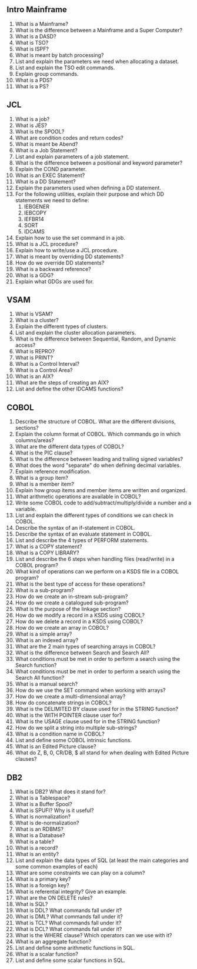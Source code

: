 ## Intro Mainframe
1. What is a Mainframe?
1. What is the difference between a Mainframe and a Super Computer?
1. What is a DASD?
1. What is TSO?
1. What is ISPF?
1. What is meant by batch processing?
1. List and explain the parameters we need when allocating a dataset.
1. List and explain the TSO edit commands. 
1. Explain group commands. 
1. What is a PDS?
1. What is a PS?

## JCL
1. What is a job?
1. What is JES?
1. What is the SPOOL?
1. What are condition codes and return codes?
1. What is meant be Abend?
1. What is a Job Statement?
1. List and explain parameters of a job statement. 
1. What is the difference between a positional and keyword parameter?
1. Explain the COND parameter.
1. What is an EXEC Statement?
1. What is a DD Statement?
1. Explain the parameters used when defining a DD statement.
1. For the following utilities, explain their purpose and which DD statements we need to define:
    1. IEBGENER
    1. IEBCOPY
    1. IEFBR14
    1. SORT
    1. IDCAMS
1. Explain how to use the set command in a job.
1. What is a JCL procedure?
1. Explain how to write/use a JCL procedure.
1. What is meant by overriding DD statements?
1. How do we override DD statements?
1. What is a backward reference?
1. What is a GDG?
1. Explain what GDGs are used for.

## VSAM
1. What is VSAM?
1. What is a cluster?
1. Explain the different types of clusters.
1. List and explain the cluster allocation parameters. 
1. What is the difference between Sequential, Random, and Dynamic access?
1. What is REPRO?
1. What is PRINT?
1. What is a Control Interval?
1. What is a Control Area?
1. What is an AIX?
1. What are the steps of creating an AIX?
1. List and define the other IDCAMS functions?

## COBOL
1. Describe the structure of COBOL. What are the different divisions, sections?
1. Explain the column format of COBOL. Which commands go in which columns/areas?
1. What are the different data types of COBOL?
1. What is the PIC clause?
1. What is the difference between leading and trailing signed variables?
1. What does the word "separate" do when defining decimal variables.
1. Explain reference modification.
1. What is a group item?
1. What is a member item?
1. Explain how group items and member items are written and organized.
1. What arithmetic operations are available in COBOL?
1. Write some COBOL code to add/subtract/multiply/divide a number and a variable. 
1. List and explain the different types of conditions we can check in COBOL.
1. Describe the syntax of an if-statement in COBOL.
1. Describe the syntax of an evaluate statement in COBOL.
1. List and describe the 4 types of PERFORM statements. 
1. What is a COPY statement?
1. What is a COPY LIBRARY?
1. List and describe the 6 steps when handling files (read/write) in a COBOL program?
1. What kind of operations can we perform on a KSDS file in a COBOL program?
1. What is the best type of access for these operations?
1. What is a sub-program?
1. How do we create an in-stream sub-program?
1. How do we create a catalogued sub-program?
1. What is the purpose of the linkage section?
1. How do we modify a record in a KSDS using COBOL?
1. How do we delete a record in a KSDS using COBOL?
1. How do we create an array in COBOL?
1. What is a simple array?
1. What is an indexed array?
1. What are the 2 main types of searching arrays in COBOL?
1. What is the difference between Search and Search All?
1. What conditions must be met in order to perform a search using the Search function?
1. What conditions must be met in order to perform a search using the Search All function?
1. What is a manual search?
1. How do we use the SET command when working with arrays?
1. How do we create a multi-dimensional array?
1. How do concatenate strings in COBOL?
1. What is the DELIMITED BY clause used for in the STRING function?
1. What is the WITH POINTER clause user for?
1. What is the USAGE clause used for in the STRING function?
1. How do we split a string into multiple sub-strings?
1. What is a condition name in COBOL?
1. List and define some COBOL intrinsic functions.
1. What is an Edited Picture clause?
1. What do Z, B, 0, CR/DB, $ all stand for when dealing with Edited Picture clauses?

## DB2
1. What is DB2? What does it stand for?
1. What is a Tablespace?
1. What is a Buffer Spool?
1. What is SPUFI? Why is it useful?
1. What is normalization?
1. What is de-normalization?
1. What is an RDBMS?
1. What is a Database?
1. What is a table?
1. What is a record?
1. What is an entity?
1. List and explain the data types of SQL (at least the main categories and some common examples of each)
1. What are some constraints we can play on a column?
1. What is a primary key?
1. What is a foreign key?
1. What is referential integrity? Give an example.
1. What are the ON DELETE rules?
1. What is SQL?
1. What is DDL? What commands fall under it?
1. What is DML? What commands fall under it?
1. What is TCL? What commands fall under it?
1. What is DCL? What commands fall under it?
1. What is the WHERE clause? Which operators can we use with it?
1. What is an aggregate function?
1. List and define some arithmetic functions in SQL.
1. What is a scalar function?
1. List and define some scalar functions in SQL. 